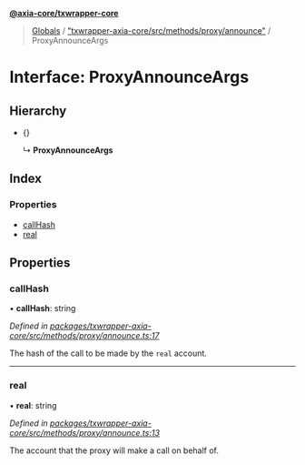 **[@axia-core/txwrapper-core](../README.md)**

> [Globals](../globals.md) / ["txwrapper-axia-core/src/methods/proxy/announce"](../modules/_txwrapper_axia_core_src_methods_proxy_announce_.md) / ProxyAnnounceArgs

# Interface: ProxyAnnounceArgs

## Hierarchy

* {}

  ↳ **ProxyAnnounceArgs**

## Index

### Properties

* [callHash](_txwrapper_axia_core_src_methods_proxy_announce_.proxyannounceargs.md#callhash)
* [real](_txwrapper_axia_core_src_methods_proxy_announce_.proxyannounceargs.md#real)

## Properties

### callHash

•  **callHash**: string

*Defined in [packages/txwrapper-axia-core/src/methods/proxy/announce.ts:17](https://github.com/axia-core/txwrapper-core/blob/731a943/packages/txwrapper-axia-core/src/methods/proxy/announce.ts#L17)*

The hash of the call to be made by the `real` account.

___

### real

•  **real**: string

*Defined in [packages/txwrapper-axia-core/src/methods/proxy/announce.ts:13](https://github.com/axia-core/txwrapper-core/blob/731a943/packages/txwrapper-axia-core/src/methods/proxy/announce.ts#L13)*

The account that the proxy will make a call on behalf of.
